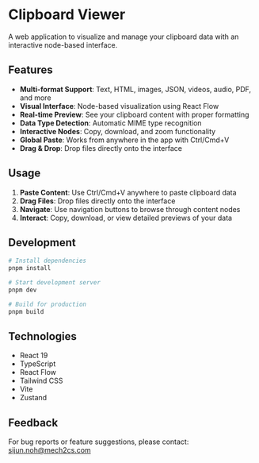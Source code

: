 # Clipboard Viewer

A web application to visualize and manage your clipboard data with an interactive node-based interface.

## Features

- **Multi-format Support**: Text, HTML, images, JSON, videos, audio, PDF, and more
- **Visual Interface**: Node-based visualization using React Flow
- **Real-time Preview**: See your clipboard content with proper formatting
- **Data Type Detection**: Automatic MIME type recognition
- **Interactive Nodes**: Copy, download, and zoom functionality
- **Global Paste**: Works from anywhere in the app with Ctrl/Cmd+V
- **Drag & Drop**: Drop files directly onto the interface

## Usage

1. **Paste Content**: Use Ctrl/Cmd+V anywhere to paste clipboard data
2. **Drag Files**: Drop files directly onto the interface
3. **Navigate**: Use navigation buttons to browse through content nodes
4. **Interact**: Copy, download, or view detailed previews of your data

## Development

```bash
# Install dependencies
pnpm install

# Start development server
pnpm dev

# Build for production
pnpm build
```

## Technologies

- React 19
- TypeScript
- React Flow
- Tailwind CSS
- Vite
- Zustand

## Feedback

For bug reports or feature suggestions, please contact: sijun.noh@mech2cs.com
